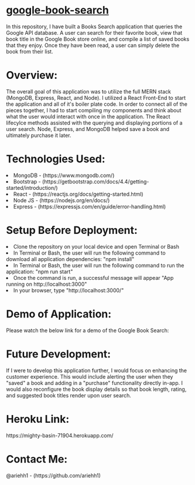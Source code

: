 # [google-book-search](https://mighty-basin-71904.herokuapp.com/)

In this repository, I have built a Books Search application that queries the Google API database. A user can search for their favorite book, view that book title in the Google Book store online, and compile a list of saved books that they enjoy. Once they have been read, a user can simply delete the book from their list.

<h1>Overview:</h1>
The overall goal of this application was to utilize the full MERN stack (MongoDB, Express, React, and Node). I utilized a React Front-End to start the application and all of it's boiler plate code. In order to connect all of the pieces together, I had to start compiling my components and think about what the user would interact with once in the application. The React lifecylce methods assisted with the querying and displaying portions of a user search. Node, Express, and MongoDB helped save a book and ultimately purchase it later.

<h1>Technologies Used:</h1>
<li>MongoDB - (https://www.mongodb.com/)</li>
<li>Bootstrap - (https://getbootstrap.com/docs/4.4/getting-started/introduction/)</li>
<li>React - (https://reactjs.org/docs/getting-started.html)</li>
<li>Node JS - (https://nodejs.org/en/docs/)</li>
<li>Express - (https://expressjs.com/en/guide/error-handling.html)</li>

<h1>Setup Before Deployment:</h1>
<li>Clone the repository on your local device and open Terminal or Bash</li>
<li>In Terminal or Bash, the user will run the following command to download all application dependencies: "npm install"</li>
<li>In Terminal or Bash, the user will run the following command to run the application: "npm run start"</li>
<li>Once the command is run, a successful message will appear "App running on http://localhost:3000"</li>
<li>In your browser, type "http://localhost:3000/"</li>

<h1>Demo of Application:</h1>
Please watch the below link for a demo of the Google Book Search:

<h1>Future Development:</h1>
If I were to develop this application further, I would focus on enhancing the customer experience. This would include alerting the user when they "saved" a book and adding in a "purchase" functionality directly in-app. I would also reconfigure the book display details so that book length, rating, and suggested book titles render upon user search.

<h1>Heroku Link:</h1>
https://mighty-basin-71904.herokuapp.com/

<h1>Contact Me:</h1>
@ariehh1 - (https://github.com/ariehh1)
